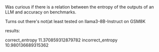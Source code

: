 Was curious if there is a relation between the entropy of the outputs of an LLM and accuracy on benchmarks. 

Turns out there's not(at least tested on llama3-8B-Instruct on GSM8K

results:

correct_entropy 11.370859312879782
incorrect_entropy 10.980136689315362
